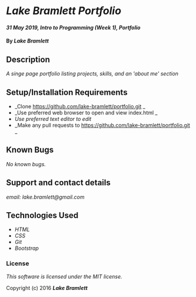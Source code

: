 # _Lake Bramlett Portfolio_

#### _31 May 2019, Intro to Programming (Week 1), Portfolio_

#### By _**Lake Bramlett**_

## Description

_A singe page portfolio listing projects, skills, and an 'about me' section_

## Setup/Installation Requirements

* _Clone https://github.com/lake-bramlett/portfolio.git _
* _Use preferred web browser to open and view index.html _
* _Use preferred text editor to edit_
* _Make any pull requests to https://github.com/lake-bramlett/portfolio.git _

## Known Bugs

_No known bugs._

## Support and contact details

_email: lake.bramlett@gmail.com_

## Technologies Used

* _HTML_
* _CSS_
* _Git_
* _Bootstrap_

### License

*This software is licensed under the MIT license.*

Copyright (c) 2016 **_Lake Bramlett_**
